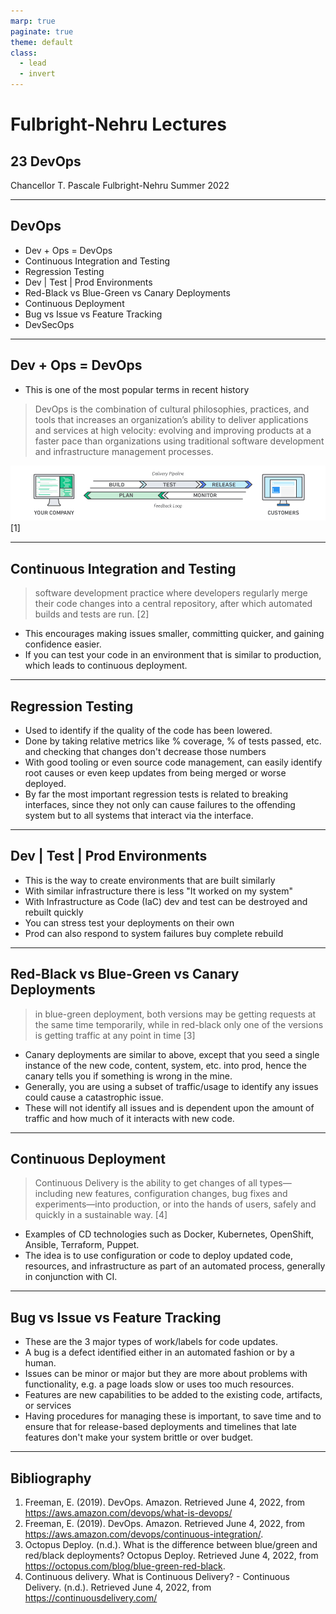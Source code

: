 ```yaml
---
marp: true
paginate: true
theme: default
class:
  - lead
  - invert
---
```


# Fulbright-Nehru Lectures
## 23 DevOps


Chancellor T. Pascale
Fulbright-Nehru
Summer 2022

-------------------------------
## DevOps

- Dev + Ops = DevOps
- Continuous Integration and Testing
- Regression Testing
- Dev | Test | Prod Environments
- Red-Black vs Blue-Green vs Canary Deployments
- Continuous Deployment
- Bug vs Issue vs Feature Tracking
- DevSecOps

-------------------------------
## Dev + Ops = DevOps

- This is one of the most popular terms in recent history
>DevOps is the combination of cultural philosophies, practices, and tools that increases an organization’s ability to deliver applications and services at high velocity: evolving and improving products at a faster pace than organizations using traditional software development and infrastructure management processes.

![w:10000 h:176](./images/DevOps.png)
[1]

-------------------------------
## Continuous Integration and Testing

>software development practice where developers regularly merge their code changes into a central repository, after which automated builds and tests are run. [2]

- This encourages making issues smaller, committing quicker, and gaining confidence easier.
- If you can test your code in an environment that is similar to production, which leads to continuous deployment.

-------------------------------
## Regression Testing

- Used to identify if the quality of the code has been lowered.
- Done by taking relative metrics like % coverage, % of tests passed, etc. and checking that changes don't decrease those numbers
- With good tooling or even source code management, can easily identify root causes or even keep updates from being merged or worse deployed.
- By far the most important regression tests is related to breaking interfaces, since they not only can cause failures to the offending system but to all systems that interact via the interface.

-------------------------------
## Dev | Test | Prod Environments

- This is the way to create environments that are built similarly
- With similar infrastructure there is less "It worked on my system"
- With Infrastructure as Code (IaC) dev and test can be destroyed and rebuilt quickly
- You can stress test your deployments on their own
- Prod can also respond to system failures buy complete rebuild

-------------------------------
## Red-Black vs Blue-Green vs Canary Deployments

>in blue-green deployment, both versions may be getting requests at the same time temporarily, while in red-black only one of the versions is getting traffic at any point in time [3]
- Canary deployments are similar to above, except that you seed a single instance of the new code, content, system, etc. into prod, hence the canary tells you if something is wrong in the mine.
- Generally, you are using a subset of traffic/usage to identify any issues could cause a catastrophic issue.
- These will not identify all issues and is dependent upon the amount of traffic and how much of it interacts with new code.

-------------------------------
## Continuous Deployment

>Continuous Delivery is the ability to get changes of all types—including new features, configuration changes, bug fixes and experiments—into production, or into the hands of users, safely and quickly in a sustainable way. [4]

- Examples of CD technologies such as Docker, Kubernetes, OpenShift, Ansible, Terraform, Puppet.
- The idea is to use configuration or code to deploy updated code, resources, and infrastructure as part of an automated process, generally in conjunction with CI.

-------------------------------
## Bug vs Issue vs Feature Tracking

- These are the 3 major types of work/labels for code updates.
- A bug is a defect identified either in an automated fashion or by a human.
- Issues can be minor or major but they are more about problems with functionality, e.g. a page loads slow or uses too much resources.
- Features are new capabilities to be added to the existing code, artifacts, or services
- Having procedures for managing these is important, to save time and to ensure that for release-based deployments and timelines that late features don't make your system brittle or over budget.

-------------------------------
## Bibliography

1. Freeman, E. (2019). DevOps. Amazon. Retrieved June 4, 2022, from https://aws.amazon.com/devops/what-is-devops/ 
2. Freeman, E. (2019). DevOps. Amazon. Retrieved June 4, 2022, from https://aws.amazon.com/devops/continuous-integration/.
3. Octopus Deploy. (n.d.). What is the difference between blue/green and red/black deployments? Octopus Deploy. Retrieved June 4, 2022, from https://octopus.com/blog/blue-green-red-black.
4. Continuous delivery. What is Continuous Delivery? - Continuous Delivery. (n.d.). Retrieved June 4, 2022, from https://continuousdelivery.com/ 